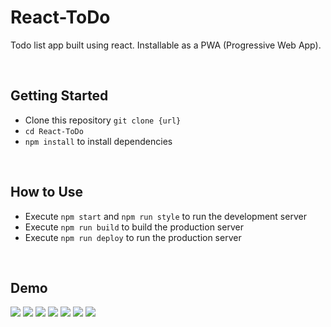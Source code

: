 # React-ToDo
Todo list app built using react. Installable as a PWA (Progressive Web App).

<br>

## Getting Started
* Clone this repository `git clone {url}`
* `cd React-ToDo`
* `npm install` to install dependencies

<br>

## How to Use
* Execute `npm start` and `npm run style` to run the development server
* Execute `npm run build` to build the production server
* Execute `npm run deploy` to run the production server

<br>

## Demo
![](demo/IMG_1.png)
![](demo/IMG_2.png)
![](demo/IMG_3.png)
![](demo/IMG_4.png)
![](demo/IMG_5.png)
![](demo/IMG_6.png)
![](demo/IMG_7.png)
